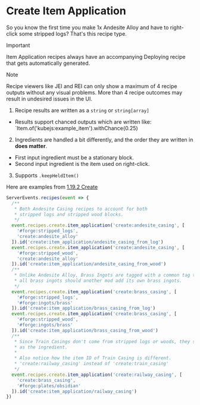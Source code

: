 # Create Item Application

So you know the first time you make 1x Andesite Alloy and have to right-click some stripped logs? That's this recipe type.

> [!IMPORTANT]
> Item Application recipes always have an accompanying Deploying recipe that gets automatically generated.

> [!NOTE]
> Recipe viewers like JEI and REI can only show a maximum of 4 recipe outputs without any visual problems. More than 4 recipe outcomes may result in undesired issues in the UI.

1. Recipe results are written as a `string` or `string[array]`
  - Results support chanced outputs which are written like: `Item.of('kubejs:example_item').withChance(0.25)
2. Ingredients are handled a bit differently, and the order they are written in **does matter**.
  - First input ingredient must be a stationary block.
  - Second input ingredient is the item used on right-click.
3. Supports `.keepHeldItem()`

Here are examples from [1.19.2 Create](https://github.com/Creators-of-Create/Create/tree/mc1.19/dev/src/generated/resources/data/create/recipes/item_application)

```js
ServerEvents.recipes(event => {
  /**
   * Both Andesite Casing recipes to account for both
   * stripped logs and stripped wood blocks.
   */
  event.recipes.create.item_application('create:andesite_casing', [
    '#forge:stripped_logs',
    'create:andesite_alloy'
  ]).id('create:item_application/andesite_casing_from_log')
  event.recipes.create.item_application('create:andesite_casing', [
    '#forge:stripped_wood',
    'create:andesite_alloy'
  ]).id('create:item_application/andesite_casing_from_wood')
  /**
   * Unlike Andesite Alloy, Brass Ingots are tagged with a common tag that unifies
   * all brass ingots should another mod add its own brass ingots.
   */
  event.recipes.create.item_application('create:brass_casing', [
    '#forge:stripped_logs',
    '#forge:ingots/brass'
  ]).id('create:item_application/brass_casing_from_log')
  event.recipes.create.item_application('create:brass_casing', [
    '#forge:stripped_wood',
    '#forge:ingots/brass'
  ]).id('create:item_application/brass_casing_from_wood')
  /**
   * Since Train Casings don't come from stripped logs or woods, they simply use Brass Casing
   * as the ingredient.
   * 
   * Also notice how the item ID of Train Casing is different.
   * 'create:railway_casing' instead of 'create:train_casing'
   */
  event.recipes.create.item_application('create:railway_casing', [
    'create:brass_casing',
    '#forge:plates/obsidian'
  ]).id('create:item_application/railway_casing')
})
```